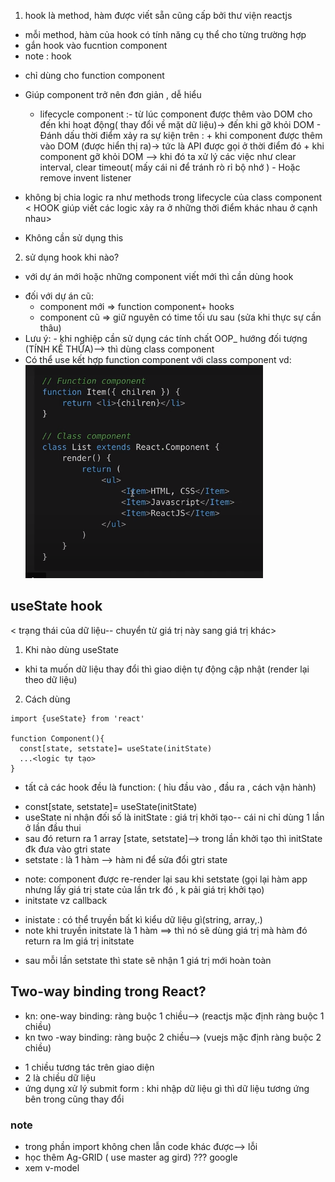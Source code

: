 1. hook là method, hàm được viết sẵn cũng cấp bởi thư viện reactjs
- mỗi method, hàm của hook có tính năng cụ thể cho từng trường hợp 
- gắn hook vào fucntion component 
- note : hook
+ chỉ dùng cho function component
+ Giúp component trở nên đơn giản , dễ hiểu
    + lifecycle component :- từ lúc component được thêm vào DOM cho đến khi hoạt động( thay đổi về mặt dữ liệu)-> đến khi gỡ khỏi DOM
                            - Đánh dấu thời điểm xảy ra sự kiện trên :
                            + khi component được thêm vào DOM (được hiển thị ra)-> tức là API được gọi ở thời điểm đó
                            + khi component gỡ khỏi DOM --> khi đó ta xử lý các việc như clear interval, clear timeout( mấy cái ni để tránh rò rỉ bộ nhớ )
                               - Hoặc remove invent listener

+ không bị chia logic ra như methods trong lifecycle của class component
< HOOK giúp viết các logic xảy ra ở những thời điểm khác nhau ở cạnh nhau>                               
+ Không cần sử dụng this
2. sử dụng hook khi nào?
- với dự án mới hoặc những component viết  mới thì cần dùng hook
+  đối với dự án cũ:
   - component mới => function component+ hooks
   - component cũ => giữ nguyên có time tối ưu sau (sửa khi thực sự cần thâu)
+ Lưu ý: - khi nghiệp cần sử dụng các tính chất OOP_ hướng đối tượng (TÍNH KẾ THỪA)--> thì dùng class component
+ Có thể use kết hợp function component với class component
vd:
![img](/assets/img/fcom_classcom.PNG)
## useState hook
< trạng thái của dữ liệu-- chuyển từ giá trị này sang giá trị khác>
  1. Khi nào dùng useState
  - khi ta muốn dữ liệu thay đổi thì giao diện tự động cập nhật (render lại theo dữ liệu)
  2. Cách dùng
  ```
  import {useState} from 'react'

  function Component(){
    const[state, setstate]= useState(initState)
    ...<logic tự tạo> 
  }
  ```
  + tất cả các hook đều là function: ( hỉu đầu vào , đầu ra , cách vận hành)
  -  const[state, setstate]= useState(initState)
  -  useState ni nhận đối số là initState :  giá trị khởi tạo-- cái ni chỉ dùng 1 lần ở lần đầu thui
  - sau đó return ra 1 array [state, setstate]--> trong lần khởi tạo thì initState đk đưa vào gtri state
  - setstate : là 1 hàm --> hàm ni để sửa đổi gtri state
  + note: component được re-render lại sau khi setstate (gọi lại hàm app nhưng lấy giá trị state của lần trk đó , k pải giá trị khởi tạo)
  + initstate vz callback
  - inistate : có thể truyền bất kì kiểu dữ liệu gì(string, array,.)
  - note khi truyền initstate là 1 hàm ==> thì nó sẽ dùng giá trị mà hàm đó return ra lm giá trị initstate
  + sau mỗi lần setstate thì state sẽ nhận 1 giá trị mới hoàn toàn
  ## Two-way binding trong React?
  - kn: one-way binding: ràng buộc 1 chiều--> (reactjs mặc định ràng buộc 1 chiều)
  - kn two -way binding: ràng buộc 2 chiều--> (vuejs mặc định ràng buộc 2 chiều)
  + 1 chiều tương tác trên giao diện
  + 2 là chiều dữ liệu
  +  ứng dụng xử lý submit form : khi nhập dữ liệu gì thì dữ liệu tương ứng bên trong cũng thay đổi
  









### note
+ trong phần import không chen lẫn code khác được--> lỗi
+ học thêm Ag-GRID ( use master ag gird) ??? google
+ xem v-model
